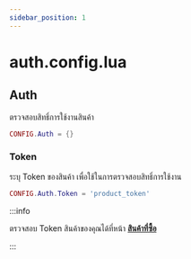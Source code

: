 ```yaml
---
sidebar_position: 1
---
```


# auth.config.lua

## Auth

ตรวจสอบสิทธิ์การใช้งานสินค้า

```lua
CONFIG.Auth = {}
```

### Token

ระบุ Token ของสินค้า เพื่อใช้ในการตรวจสอบสิทธิ์การใช้งาน

```lua
CONFIG.Auth.Token = 'product_token'
```

:::info

ตรวจสอบ Token สินค้าของคุณได้ที่หน้า **[สินค้าที่ซื้อ](https://fivem.azael.dev/dashboard/digishop/)**

:::
